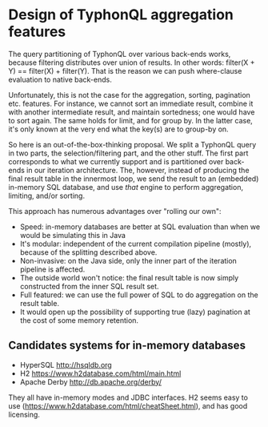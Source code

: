 # Design of TyphonQL aggregation features


The query partitioning of TyphonQL over various back-ends works, because filtering distributes over union of results.
In other words: filter(X + Y) == filter(X) + filter(Y). 
That is the reason we can push where-clause evaluation to native back-ends.

Unfortunately, this is not the case for the aggregation, sorting, pagination etc. features. 
For instance, we cannot sort an immediate result, combine it with another intermediate result, and maintain sortedness; 
one would have to sort again. 
The same holds for limit, and for group by.
In the latter case, it's only known at the very end  what the key(s) are to group-by on.

So here is an out-of-the-box-thinking proposal. 
We split a TyphonQL query in two parts, the selection/filtering part, and the other stuff.
The first part corresponds to what we currently support and is partitioned over back-ends in our iteration architecture.
The, however, instead of producing the final result table in the innermost loop, we send the result
to an (embedded) in-memory SQL database, and use *that* engine to perform aggregation, limiting, and/or sorting.

This approach has numerous advantages over "rolling our own":

- Speed: in-memory databases are better at SQL evaluation than when we would be simulating this in Java
- It's modular: independent of the current compilation pipeline (mostly), because of the splitting described above.
- Non-invasive: on the Java side, only the inner part of the iteration pipeline is affected.
- The outside world won't notice: the final result table is now simply constructed from the inner SQL result set.
- Full featured: we can use the full power of SQL to do aggregation on the result table.
- It would open up the possibility of supporting true (lazy) pagination at the cost of some memory retention.

## Candidates systems for in-memory databases

- HyperSQL http://hsqldb.org
- H2 https://www.h2database.com/html/main.html
- Apache Derby http://db.apache.org/derby/

They all have in-memory modes and JDBC interfaces.
H2 seems easy to use (https://www.h2database.com/html/cheatSheet.html), and has good licensing.
